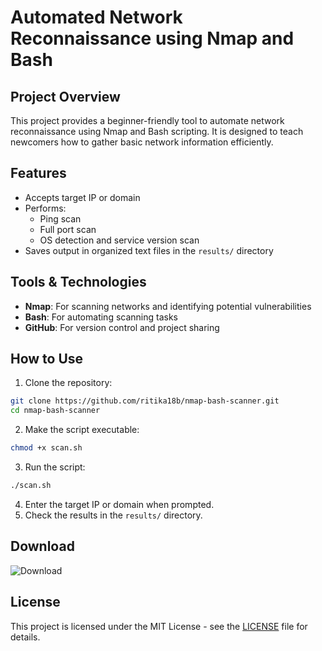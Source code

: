 # Automated Network Reconnaissance using Nmap and Bash


## Project Overview
This project provides a beginner-friendly tool to automate network reconnaissance using Nmap and Bash scripting. It is designed to teach newcomers how to gather basic network information efficiently.

## Features
- Accepts target IP or domain
- Performs:
  - Ping scan
  - Full port scan
  - OS detection and service version scan
- Saves output in organized text files in the `results/` directory

## Tools & Technologies
- **Nmap**: For scanning networks and identifying potential vulnerabilities
- **Bash**: For automating scanning tasks
- **GitHub**: For version control and project sharing


## How to Use
1. Clone the repository:
```bash
git clone https://github.com/ritika18b/nmap-bash-scanner.git
cd nmap-bash-scanner
```
2. Make the script executable:
```bash
chmod +x scan.sh
```
3. Run the script:
```bash
./scan.sh
```
4. Enter the target IP or domain when prompted.
5. Check the results in the `results/` directory.

## Download
![Download](https://img.shields.io/badge/Download-Scan%20Tool-green.svg)

## License
This project is licensed under the MIT License - see the [LICENSE](LICENSE) file for details.



